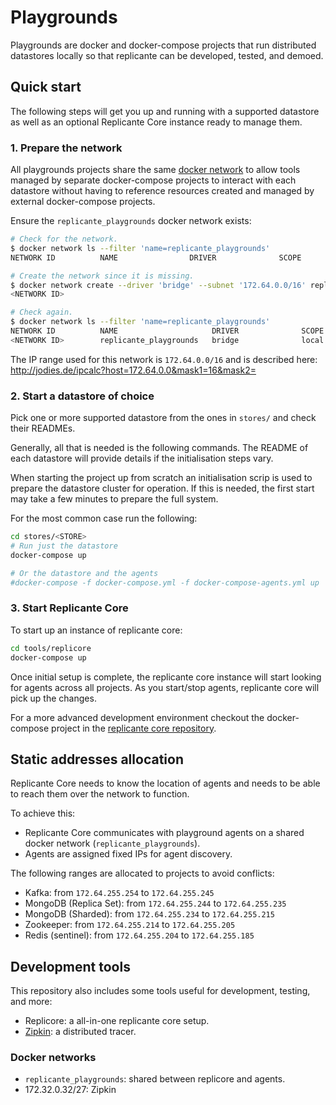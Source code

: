 # Playgrounds
Playgrounds are docker and docker-compose projects that run distributed
datastores locally so that replicante can be developed, tested, and demoed.


## Quick start
The following steps will get you up and running with a supported datastore as well as
an optional Replicante Core instance ready to manage them.

### 1. Prepare the network
All playgrounds projects share the same [docker network](https://docs.docker.com/network/)
to allow tools managed by separate docker-compose projects to interact with each datastore
without having to reference resources created and managed by external docker-compose projects.

Ensure the `replicante_playgrounds` docker network exists:
```bash
# Check for the network.
$ docker network ls --filter 'name=replicante_playgrounds'
NETWORK ID          NAME                DRIVER              SCOPE

# Create the network since it is missing.
$ docker network create --driver 'bridge' --subnet '172.64.0.0/16' replicante_playgrounds
<NETWORK ID>

# Check again.
$ docker network ls --filter 'name=replicante_playgrounds'
NETWORK ID          NAME                     DRIVER              SCOPE
<NETWORK ID>        replicante_playgrounds   bridge              local
```

The IP range used for this network is `172.64.0.0/16` and is described here:
http://jodies.de/ipcalc?host=172.64.0.0&mask1=16&mask2=

### 2. Start a datastore of choice
Pick one or more supported datastore from the ones in `stores/` and check their READMEs.

Generally, all that is needed is the following commands.
The README of each datastore will provide details if the initialisation steps vary.

When starting the project up from scratch an initialisation scrip is used to prepare the
datastore cluster for operation.
If this is needed, the first start may take a few minutes to prepare the full system.

For the most common case run the following:
```bash
cd stores/<STORE>
# Run just the datastore
docker-compose up

# Or the datastore and the agents
#docker-compose -f docker-compose.yml -f docker-compose-agents.yml up
```

### 3. Start Replicante Core
To start up an instance of replicante core:
```bash
cd tools/replicore
docker-compose up
```

Once initial setup is complete, the replicante core instance will start looking for
agents across all projects.
As you start/stop agents, replicante core will pick up the changes.

For a more advanced development environment checkout the docker-compose project
in the [replicante core repository](https://github.com/replicante-io/replicante).


## Static addresses allocation
Replicante Core needs to know the location of agents and needs to be able to reach them
over the network to function.

To achieve this:

  * Replicante Core communicates with playground agents on a shared docker network
    (`replicante_playgrounds`).
  * Agents are assigned fixed IPs for agent discovery.

The following ranges are allocated to projects to avoid conflicts:

  * Kafka: from `172.64.255.254` to `172.64.255.245`
  * MongoDB (Replica Set): from `172.64.255.244` to `172.64.255.235`
  * MongoDB (Sharded): from `172.64.255.234` to `172.64.255.215`
  * Zookeeper: from `172.64.255.214` to `172.64.255.205`
  * Redis (sentinel): from `172.64.255.204` to `172.64.255.185`


## Development tools
This repository also includes some tools useful for development, testing, and more:

  * Replicore: a all-in-one replicante core setup.
  * [Zipkin](https://zipkin.io/): a distributed tracer.

### Docker networks

  * `replicante_playgrounds`: shared between replicore and agents.
  * 172.32.0.32/27: Zipkin
